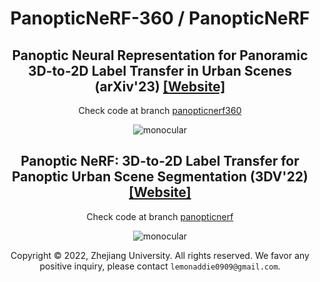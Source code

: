 <div align="center">

<h1>PanopticNeRF-360 / PanopticNeRF</h1>

<h2>Panoptic Neural Representation for Panoramic 3D-to-2D Label Transfer in Urban Scenes (arXiv'23) <a href="https://fuxiao0719.github.io/projects/panopticnerf360/" target='_blank'>[Website]</a></h1>

Check code at branch <a href="https://github.com/fuxiao0719/PanopticNeRF/tree/panopticnerf360" target='_blank'>panopticnerf360</a>

![monocular](figs/panopticnerf360.gif)

<h2>Panoptic NeRF: 3D-to-2D Label Transfer for Panoptic Urban Scene Segmentation (3DV'22) <a href="https://fuxiao0719.github.io/projects/panopticnerf/" target='_blank'>[Website]</a></h1>

Check code at branch <a href="https://github.com/fuxiao0719/PanopticNeRF/tree/panopticnerf" target='_blank'>panopticnerf</a>

![monocular](figs/panopticnerf.gif)

Copyright © 2022, Zhejiang University. All rights reserved. We favor any positive inquiry, please contact `lemonaddie0909@gmail.com`.
